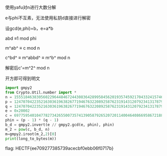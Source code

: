 使用yafu对n进行大数分解

e与phi不互素，无法使用私钥d直接进行解密

设gcd(e,phi)=b，e=a*b

abd ≡1 mod phi

m^ab^ ≡ c mod n

c^bd^ ≡ m^abbd^ ≡ m^b^ mod n

解密后c'=m^2^ mod n

开方即可得到明文

```python
import gmpy2
from Crypto.Util.number import *
n = 155518463830560229644846724430836428995845620193574592170433241574666037137716528324571815369167049698698516255775616801764899976254095759074631817355320858739910069040009294893001147604941091673096339767232941480642397698104905644129961998649010457389845481973721204305241567277478343102339335893707164544801
p = 12470704223521630361963826771946763220892587623191431207923413178791149916874153397100361890510496084700189763294677638398021009427510131598570281465633547
q = 12470704223521630361963826771946763220892587623191431207923413178791149916874153397100361890510496084700189763294677638398021009427510131598570281465633283
e = 0x20002
c = 69775954010477827342655007357413905879265207201140046408669586721885526123784907133716642304622235420317538384169817488136355157658329703705226141938991105912868209447036610553660972001461632840370922684108791263764483626927583087998066070299767122268085587208956687449243493403662943691619787801332549149107
phin = (p - 1) * (q - 1)
b_d = gmpy2.invert(e // gmpy2.gcd(e, phin), phin)
m_2 = pow(c, b_d, n)
m=gmpy2.iroot(m_2,2)[0]
print(long_to_bytes(m))
```

flag: HECTF{ee709277385739acecbf0ebb06f0717b}

